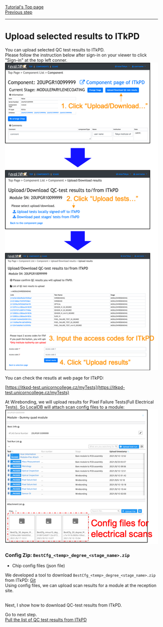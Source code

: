[Tutorial's Top page](flow.md)<br>
[Previous step](signoffwire.md)<br>
<hr>

# Upload selected results to ITkPD

You can upload selected QC test results to ITkPD.<br>
Please follow the instruction below after sign-in on your viewer to click "Sign-in" at the top left conner.<br>
![Upload_Results_To_ITkPD](../images/qc-flow/upload_results_itkpd.png)<br>

You can check the resutls at web page for ITkPD:

[https://itkpd-test.unicorncollege.cz/myTests](https://itkpd-test.unicorncollege.cz/myTests)


At Wirebonding, we will upload results for Pixel Failure Tests(Full Electrical Tests). So LocalDB will attach scan config files to a module:
![scan_config](../images/qc-flow/scan_configs.png)
### Config Zip: `BestCfg_<temp>_degree_<stage_name>.zip`
- Chip config files (json file)

We developed a tool to download `BestCfg_<temp>_degree_<stage_name>.zip` from ITkPD: [Git](https://gitlab.cern.ch/hirose/ModuleConfigDownloader)<br>
Using config files, we can upload scan results for a module at the reception site.


<br>
Next, I show how to download QC-test results from ITkPD.

Go to next step.<br>
[Pull the list of QC test results from ITkPD](download_results.md)<br>
